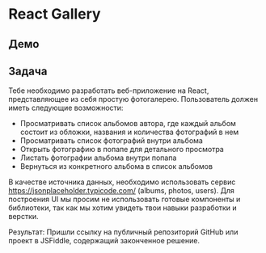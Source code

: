 # React Gallery
## Демо

## Задача
Тебе необходимо разработать веб-приложение на React, представляющее из себя простую фотогалерею.
Пользователь должен иметь следующие возможности:
* Просматривать список альбомов автора, где каждый альбом состоит из обложки, названия и количества фотографий в нем
* Просматривать список фотографий внутри альбома
* Открыть фотографию в попапе для детального просмотра
* Листать фотографии альбома внутри попапа
* Вернуться из конкретного альбома в список альбомов

В качестве источника данных, необходимо использовать сервис https://jsonplaceholder.typicode.com/ (albums, photos, users).
Для построения UI мы просим не использовать готовые компоненты и библиотеки, так как мы хотим увидеть твои навыки разработки и верстки. 

Результат: Пришли ссылку на публичный репозиторий GitHub или проект в JSFiddle, содержащий законченное решение.
